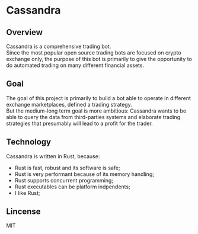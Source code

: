 # Cassandra

## Overview

Cassandra is a comprehensive trading bot. <br />
Since the most popular open source trading bots are focused on crypto exchange only, the purpose of this bot is primarily to give the opportunity to do automated trading on many different financial assets. <br />

## Goal 
The goal of this project is primarily to build a bot able to operate in different exchange marketplaces, defined a trading strategy. <br />
But the medium-long term goal is more ambitious: Cassandra wants to be able to query the data from third-parties systems and elaborate trading strategies that presumably will lead to a profit for the trader.

## Technology
Cassandra is written in Rust, because: 
* Rust is fast, robust and its software is safe;
* Rust is very performant because of its memory handling;
* Rust supports concurrent programming;
* Rust executables can be platform indpendents;
* I like Rust;

## Lincense

MIT
